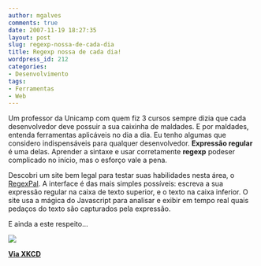 ```yaml
---
author: mgalves
comments: true
date: 2007-11-19 18:27:35
layout: post
slug: regexp-nossa-de-cada-dia
title: Regexp nossa de cada dia!
wordpress_id: 212
categories:
- Desenvolvimento
tags:
- Ferramentas
- Web
---
```


Um professor da Unicamp com quem fiz 3 cursos sempre dizia que cada desenvolvedor deve possuir a sua caixinha de maldades. E por maldades, entenda ferramentas aplicáveis no dia a dia. Eu tenho algumas que considero indispensáveis para qualquer desenvolvedor. **Expressão regular** é uma delas. Aprender a sintaxe e usar corretamente **regexp** podeser complicado no início, mas o esforço vale a pena.

Descobri um site bem legal para testar suas habilidades nesta área, o [RegexPal](http://regexpal.com/). A interface é das mais simples possíveis: escreva a sua expressão regular na caixa de texto superior, e o texto na caixa inferior. O site usa a mágica do Javascript para analisar e exibir em tempo real quais pedaços do texto são capturados pela expressão.

E ainda a este respeito...

[](http://xkcd.com/208/)


[![]({{BASE_PATH}}/images/2007-11-19-regexp-nossa-de-cada-dia/regular_expressions.png)](http://xkcd.com/208/)




**[ Via XKCD](http://www.xkcd.com/208/)**

